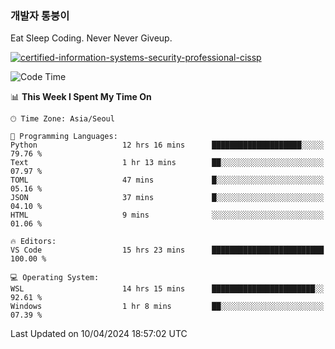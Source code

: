 ### 개발자 통붕이
Eat Sleep Coding.
Never Never Giveup.

[![certified-information-systems-security-professional-cissp](https://user-images.githubusercontent.com/44606727/157613689-acd84ec6-5f8f-4e79-89d9-a8d51f033634.png)](https://www.credly.com/badges/f394a010-85a0-450b-9136-8043af01d71c/public_url)

<!--START_SECTION:waka-->
![Code Time](http://img.shields.io/badge/Code%20Time-2%2C778%20hrs%2050%20mins-blue)

📊 **This Week I Spent My Time On** 

```text
🕑︎ Time Zone: Asia/Seoul

💬 Programming Languages: 
Python                   12 hrs 16 mins      ████████████████████░░░░░   79.76 % 
Text                     1 hr 13 mins        ██░░░░░░░░░░░░░░░░░░░░░░░   07.97 % 
TOML                     47 mins             █░░░░░░░░░░░░░░░░░░░░░░░░   05.16 % 
JSON                     37 mins             █░░░░░░░░░░░░░░░░░░░░░░░░   04.10 % 
HTML                     9 mins              ░░░░░░░░░░░░░░░░░░░░░░░░░   01.06 % 

🔥 Editors: 
VS Code                  15 hrs 23 mins      █████████████████████████   100.00 % 

💻 Operating System: 
WSL                      14 hrs 15 mins      ███████████████████████░░   92.61 % 
Windows                  1 hr 8 mins         ██░░░░░░░░░░░░░░░░░░░░░░░   07.39 % 
```


 Last Updated on 10/04/2024 18:57:02 UTC
<!--END_SECTION:waka-->
